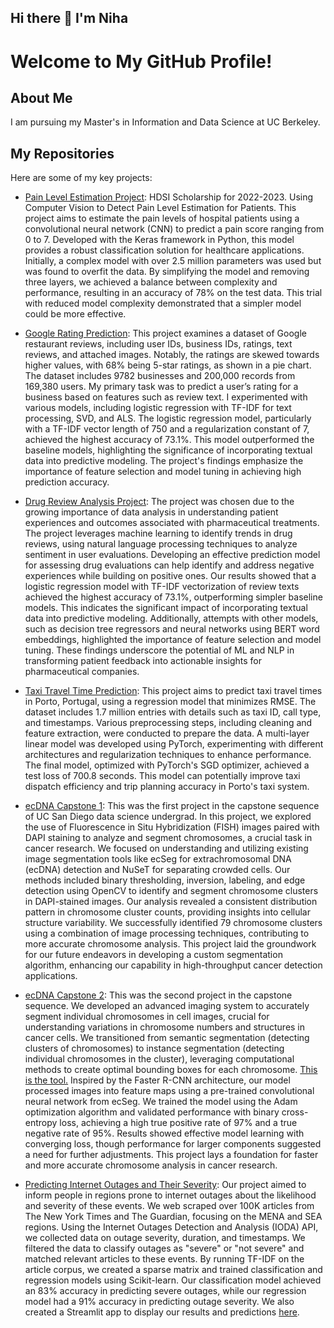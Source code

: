 ## Hi there 👋 I'm Niha

# Welcome to My GitHub Profile!

## About Me
I am pursuing my Master's in Information and Data Science at UC Berkeley. 

## My Repositories
Here are some of my key projects:

- [Pain Level Estimation Project](https://github.com/niha-m584/2022-2023_HDSI_Project): HDSI Scholarship for 2022-2023. Using Computer Vision to Detect Pain Level Estimation for Patients. This project aims to estimate the pain levels of hospital patients using a convolutional neural network (CNN) to predict a pain score ranging from 0 to 7. Developed with the Keras framework in Python, this model provides a robust classification solution for healthcare applications. Initially, a complex model with over 2.5 million parameters was used but was found to overfit the data. By simplifying the model and removing three layers, we achieved a balance between complexity and performance, resulting in an accuracy of 78% on the test data. This trial with reduced model complexity demonstrated that a simpler model could be more effective.
  
- [Google Rating Prediction](https://github.com/niha-m584/google_rating_prediction): This project examines a dataset of Google restaurant reviews, including user IDs, business IDs, ratings, text reviews, and attached images. Notably, the ratings are skewed towards higher values, with 68% being 5-star ratings, as shown in a pie chart. The dataset includes 9782 businesses and 200,000 records from 169,380 users. My primary task was to predict a user’s rating for a business based on features such as review text. I experimented with various models, including logistic regression with TF-IDF for text processing, SVD, and ALS. The logistic regression model, particularly with a TF-IDF vector length of 750 and a regularization constant of 7, achieved the highest accuracy of 73.1%. This model outperformed the baseline models, highlighting the significance of incorporating textual data into predictive modeling. The project's findings emphasize the importance of feature selection and model tuning in achieving high prediction accuracy.
  
- [Drug Review Analysis Project](https://github.com/niha-m584/DrugReviewAnalysisProject): The project was chosen due to the growing importance of data analysis in understanding patient experiences and outcomes associated with pharmaceutical treatments. The project leverages machine learning to identify trends in drug reviews, using natural language processing techniques to analyze sentiment in user evaluations. Developing an effective prediction model for assessing drug evaluations can help identify and address negative experiences while building on positive ones. Our results showed that a logistic regression model with TF-IDF vectorization of review texts achieved the highest accuracy of 73.1%, outperforming simpler baseline models. This indicates the significant impact of incorporating textual data into predictive modeling. Additionally, attempts with other models, such as decision tree regressors and neural networks using BERT word embeddings, highlighted the importance of feature selection and model tuning. These findings underscore the potential of ML and NLP in transforming patient feedback into actionable insights for pharmaceutical companies.

- [Taxi Travel Time Prediction](https://github.com/niha-m584/kaggle_competition_sp23): This project aims to predict taxi travel times in Porto, Portugal, using a regression model that minimizes RMSE. The dataset includes 1.7 million entries with details such as taxi ID, call type, and timestamps. Various preprocessing steps, including cleaning and feature extraction, were conducted to prepare the data. A multi-layer linear model was developed using PyTorch, experimenting with different architectures and regularization techniques to enhance performance. The final model, optimized with PyTorch's SGD optimizer, achieved a test loss of 700.8 seconds. This model can potentially improve taxi dispatch efficiency and trip planning accuracy in Porto's taxi system.
  
- [ecDNA Capstone 1](https://github.com/niha-m584/ecDNA-Capstone): This was the first project in the capstone sequence of UC San Diego data science undergrad. In this project, we explored the use of Fluorescence in Situ Hybridization (FISH) images paired with DAPI staining to analyze and segment chromosomes, a crucial task in cancer research. We focused on understanding and utilizing existing image segmentation tools like ecSeg for extrachromosomal DNA (ecDNA) detection and NuSeT for separating crowded cells. Our methods included binary thresholding, inversion, labeling, and edge detection using OpenCV to identify and segment chromosome clusters in DAPI-stained images. Our analysis revealed a consistent distribution pattern in chromosome cluster counts, providing insights into cellular structure variability. We successfully identified 79 chromosome clusters using a combination of image processing techniques, contributing to more accurate chromosome analysis. This project laid the groundwork for our future endeavors in developing a custom segmentation algorithm, enhancing our capability in high-throughput cancer detection applications.

- [ecDNA Capstone 2](https://github.com/niha-m584/nuclei-capstone): This was the second project in the capstone sequence. We developed an advanced imaging system to accurately segment individual chromosomes in cell images, crucial for understanding variations in chromosome numbers and structures in cancer cells. We transitioned from semantic segmentation (detecting clusters of chromosomes) to instance segmentation (detecting individual chromosomes in the cluster), leveraging computational methods to create optimal bounding boxes for each chromosome. [This is the tool.](https://github.com/niha-m584/VaCe) Inspired by the Faster R-CNN architecture, our model processed images into feature maps using a pre-trained convolutional neural network from ecSeg. We trained the model using the Adam optimization algorithm and validated performance with binary cross-entropy loss, achieving a high true positive rate of 97% and a true negative rate of 95%. Results showed effective model learning with converging loss, though performance for larger components suggested a need for further adjustments. This project lays a foundation for faster and more accurate chromosome analysis in cancer research. 

- [Predicting Internet Outages and Their Severity](https://github.com/niha-m584/internet_outages): Our project aimed to inform people in regions prone to internet outages about the likelihood and severity of these events. We web scraped over 100K articles from The New York Times and The Guardian, focusing on the MENA and SEA regions. Using the Internet Outages Detection and Analysis (IODA) API, we collected data on outage severity, duration, and timestamps. We filtered the data to classify outages as "severe" or "not severe" and matched relevant articles to these events. By running TF-IDF on the article corpus, we created a sparse matrix and trained classification and regression models using Scikit-learn. Our classification model achieved an 83% accuracy in predicting severe outages, while our regression model had a 91% accuracy in predicting outage severity. We also created a Streamlit app to display our results and predictions [here](https://github.com/niha-m584/streamlit_app_internet_outages). 





